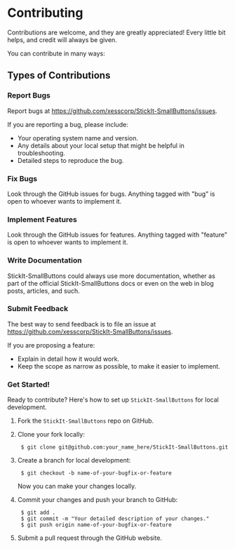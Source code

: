# Contributing

Contributions are welcome, and they are greatly appreciated! Every
little bit helps, and credit will always be given.

You can contribute in many ways:

## Types of Contributions

### Report Bugs

Report bugs at https://github.com/xesscorp/StickIt-SmallButtons/issues.

If you are reporting a bug, please include:

* Your operating system name and version.
* Any details about your local setup that might be helpful in troubleshooting.
* Detailed steps to reproduce the bug.

### Fix Bugs

Look through the GitHub issues for bugs. Anything tagged with "bug"
is open to whoever wants to implement it.

### Implement Features

Look through the GitHub issues for features. Anything tagged with "feature"
is open to whoever wants to implement it.

### Write Documentation

StickIt-SmallButtons could always use more documentation, whether as part of the
official StickIt-SmallButtons docs or even on the web in blog posts,
articles, and such.

### Submit Feedback

The best way to send feedback is to file an issue at https://github.com/xesscorp/StickIt-SmallButtons/issues.

If you are proposing a feature:

* Explain in detail how it would work.
* Keep the scope as narrow as possible, to make it easier to implement.

### Get Started!

Ready to contribute? Here's how to set up `StickIt-SmallButtons` for local development.

1. Fork the `StickIt-SmallButtons` repo on GitHub.
2. Clone your fork locally:

        $ git clone git@github.com:your_name_here/StickIt-SmallButtons.git

3. Create a branch for local development:

        $ git checkout -b name-of-your-bugfix-or-feature

   Now you can make your changes locally.

4. Commit your changes and push your branch to GitHub:

        $ git add .
        $ git commit -m "Your detailed description of your changes."
        $ git push origin name-of-your-bugfix-or-feature

5. Submit a pull request through the GitHub website.

